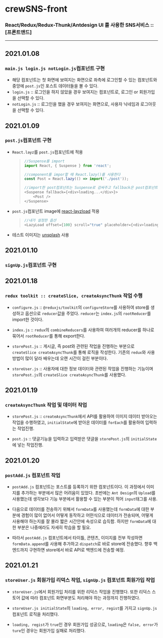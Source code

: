 # crewSNS-front
### React/Redux/Redux-Thunk/Antdesign UI 를 사용한 SNS서비스 :: [프론트앤드]
---
## 2021.01.08
### `main.js login.js notLogin.js`컴포넌트 구현
- 해당 컴포넌트는 첫 화면에 보여지는 화면으로 좌측에 로그인할 수 있는 컴포넌트와 중앙에 `post.js`인 포스트 데이터들을 볼 수 있다.
- `login.js` :: 로그인을 하지 않았을 경우 보여지는 컴포넌트로, 로그인 or 회원가입을 선택할 수 있다.
- `notLogin.js` :: 로그인을 했을 경우 보여지는 화면으로, 사용자 닉네임과 로그아웃을 선택할 수 있다.

## 2021.01.09
### `post.js`컴포넌트 구현
- `React.layz`를 `post.js`컴포넌트에 적용
  > ```javascript
  > //Suspense를 import
  > import React, { Suspense } from 'react';
  > 
  > //component를 impor할 때 React.lazy()를 사용한다
  > const Post = React.lazy(() => import('./post'));
  > 
  > //import한 post컴포넌트는 Suspense로 감싸주고 fallback은 post컴포넌트가 보여지기 전까지 보여줄 내용을 적어준다.
  > <Suspense fallback={<div>loading...</div>}>
  >     <Post />
  > </Suspense>
  > ```
- `post.js`컴포넌트 image에 [react-layzload](https://www.npmjs.com/package/react-lazyload) 적용
  >```javascript
  >//내가 설정한 옵션
  ><LazyLoad offset={100} scroll="true" placeholder={<div>loading...</div>} height="300px"></LazyLoad>
  >```
  > 
- 테스트 이미지는 [unsplash](https://unsplash.com/) 사용

## 2021.01.10
### `signUp.js`컴포넌트 구현

## 2021.01.18
### `redux toolkit :: createSlice, createAsyncThunk` 작업 수행
- `configure.js`  :: `@reduxjs/toolkit`의 `configureStore`를 사용하여 store를 생성하고 옵션으로 `reducer`값을 주었다. `reducer`는 `index.js`의 `rootReducer`를 import한 것이다.

- `index.js` :: `redux`의 `combineReducers`를 사용하여 여러개의 reducer를 하나로 묶어서 `rootReducer`를 통해 export한다.

- `storePost.js` :: 게시글, 즉 post와 관련된 작업을 진행하는 부분으로 `createSlice createAsyncThunk`를 통해 로직을 작성한다. 기존의 `redux`와 사용방법이 많이 달라 배우는데 오랜 시간이 걸린 부분이다.

- `storeUser.js` :: 사용자에 대한 정보 데이터와 관련된 작업을 진행하는 기능이며 `storePost.js`의 `createSlice createAsyncThunk`를 사용했다.

## 2021.01.19
### `createAsyncThunk` 작업 및 데이터 작업
- `storePost.js` :: `createAsyncThunk`에서 API를 활용하여 이미지 데이터 받아오는 작업을 수행하였고, `initialState`에 받아온 데이터를 `forEach`를 활용하여 입력하는 작업진행.

- `post.js` :: 댓글기능을 입력하고 입력받은 댓글을 `storePost.js`의 `initialState`에 넣는 작업진행.

## 2021.01.20
### `postAdd.js` 컴포넌트 작업
- `postAdd.js` 컴포넌트는 포스트를 등록하기 위한 컴포넌트이다. 이 과정에서 이미지를 추가하는 부분에서 많은 어려움이 있었다. 초반에는 `Ant Design`의 `Upload`를 사용했는데 생각보다 기능 부분에서 활용할 수 있는 부분이 적어 `input`태그를 사용.

- 다음으로 데이터를 전송하기 위해서 `formData`를 사용했는데 `formData`에 대한 부분에 경험이 많이 없어서 어떻게 동작하고 어떤식으로 데이터가 전송되며, 어떻게 사용해야 하는지를 잘 몰라 짧은 시간안에 속성으로 습득함. 하지만 `formData`에 대한 부분은 나중에라도 자세히 학습을 할 필요.

- 따라서 `postAdd.js` 컴포넌트에서 타이틀, 콘텐츠, 이미지를 전부 작성하면 `formData.append`를 사용해 추가하고 `dispatch`로 바로 store에 전송했다. 향후 백엔드까지 구현하면 store에서 바로 API로 백엔드에 전송할 예정.

## 2021.01.21
### `storeUser.js` 회원가입 리덕스 작업, `signUp.js` 컴포넌트 회원가입 작업
- `storeUser.js`에서 회원가입 처리를 위한 리덕스 작업을 진행했다. 또한 리덕스 스토어 값에 따라 컴포넌트 화면부분도 처리해야 하는 과정까지 진행하였다.

- `storeUser.js initialState`의 `loading, error, regist`를 가지고 `signUp.js`컴포넌트 로직을 처리했다.

- `loading, regist`가 `true`인 경우 회원가입 성공으로, `loading`은 `false, error`가 `ture`인 경우는 회원가입 실패로 처리했다.